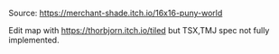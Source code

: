 Source: https://merchant-shade.itch.io/16x16-puny-world

Edit map with https://thorbjorn.itch.io/tiled
but TSX,TMJ spec not fully implemented.